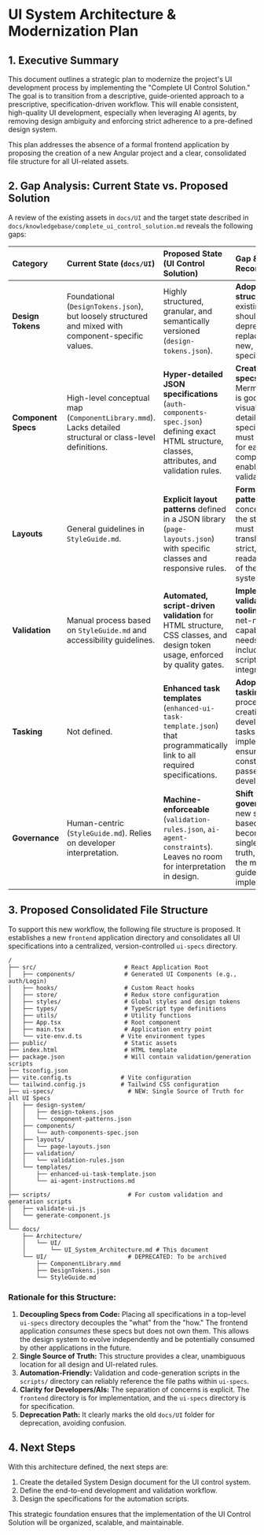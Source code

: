 # UI System Architecture & Modernization Plan

## 1. Executive Summary

This document outlines a strategic plan to modernize the project's UI development process by implementing the "Complete UI Control Solution." The goal is to transition from a descriptive, guide-oriented approach to a prescriptive, specification-driven workflow. This will enable consistent, high-quality UI development, especially when leveraging AI agents, by removing design ambiguity and enforcing strict adherence to a pre-defined design system.

This plan addresses the absence of a formal frontend application by proposing the creation of a new Angular project and a clear, consolidated file structure for all UI-related assets.

## 2. Gap Analysis: Current State vs. Proposed Solution

A review of the existing assets in `docs/UI` and the target state described in `docs/knowledgebase/complete_ui_control_solution.md` reveals the following gaps:

| Category | Current State (`docs/UI`) | Proposed State (UI Control Solution) | Gap & Recommendation |
| :--- | :--- | :--- | :--- |
| **Design Tokens** | Foundational (`DesignTokens.json`), but loosely structured and mixed with component-specific values. | Highly structured, granular, and semantically versioned (`design-tokens.json`). | **Adopt the new structure.** The existing token file should be deprecated and replaced with the new, more robust specification. |
| **Component Specs** | High-level conceptual map (`ComponentLibrary.mmd`). Lacks detailed structural or class-level definitions. | **Hyper-detailed JSON specifications** (`auth-components-spec.json`) defining exact HTML structure, classes, attributes, and validation rules. | **Create detailed specs.** The Mermaid diagram is good for visualization, but detailed JSON specifications must be created for each component to enable automated validation. |
| **Layouts** | General guidelines in `StyleGuide.md`. | **Explicit layout patterns** defined in a JSON library (`page-layouts.json`) with specific classes and responsive rules. | **Formalize layout patterns.** The concepts from the style guide must be translated into the strict, machine-readable format of the new system. |
| **Validation** | Manual process based on `StyleGuide.md` and accessibility guidelines. | **Automated, script-driven validation** for HTML structure, CSS classes, and design token usage, enforced by quality gates. | **Implement validation tooling.** This is a net-new capability that needs to be built, including the scripts and CI/CD integration. |
| **Tasking** | Not defined. | **Enhanced task templates** (`enhanced-ui-task-template.json`) that programmatically link to all required specifications. | **Adopt enhanced tasking.** A new process for creating development tasks must be implemented to ensure all constraints are passed to the developer/AI. |
| **Governance** | Human-centric (`StyleGuide.md`). Relies on developer interpretation. | **Machine-enforceable** (`validation-rules.json`, `ai-agent-constraints`). Leaves no room for interpretation in design. | **Shift to machine governance.** The new set of JSON-based rules will become the single source of truth, replacing the markdown guides for implementation. |

## 3. Proposed Consolidated File Structure

To support this new workflow, the following file structure is proposed. It establishes a new `frontend` application directory and consolidates all UI specifications into a centralized, version-controlled `ui-specs` directory.

```
/
├── src/                         # React Application Root
│   ├── components/              # Generated UI Components (e.g., auth/Login)
│   ├── hooks/                   # Custom React hooks
│   ├── store/                   # Redux store configuration
│   ├── styles/                  # Global styles and design tokens
│   ├── types/                   # TypeScript type definitions
│   ├── utils/                   # Utility functions
│   ├── App.tsx                  # Root component
│   ├── main.tsx                 # Application entry point
│   └── vite-env.d.ts           # Vite environment types
├── public/                      # Static assets
├── index.html                   # HTML template
├── package.json                 # Will contain validation/generation scripts
├── tsconfig.json
├── vite.config.ts              # Vite configuration
└── tailwind.config.js          # Tailwind CSS configuration
├── ui-specs/                     # NEW: Single Source of Truth for all UI Specs
│   ├── design-system/
│   │   ├── design-tokens.json
│   │   └── component-patterns.json
│   ├── components/
│   │   └── auth-components-spec.json
│   ├── layouts/
│   │   └── page-layouts.json
│   ├── validation/
│   │   └── validation-rules.json
│   └── templates/
│       ├── enhanced-ui-task-template.json
│       └── ai-agent-instructions.md
│
├── scripts/                      # For custom validation and generation scripts
│   ├── validate-ui.js
│   └── generate-component.js
│
└── docs/
    ├── Architecture/
    │   └── UI/
    │       └── UI_System_Architecture.md # This document
    └── UI/                       # DEPRECATED: To be archived
        ├── ComponentLibrary.mmd
        ├── DesignTokens.json
        └── StyleGuide.md

```

### Rationale for this Structure:

1.  **Decoupling Specs from Code:** Placing all specifications in a top-level `ui-specs` directory decouples the "what" from the "how." The frontend application *consumes* these specs but does not own them. This allows the design system to evolve independently and be potentially consumed by other applications in the future.
2.  **Single Source of Truth:** This structure provides a clear, unambiguous location for all design and UI-related rules.
3.  **Automation-Friendly:** Validation and code-generation scripts in the `scripts/` directory can reliably reference the file paths within `ui-specs`.
4.  **Clarity for Developers/AIs:** The separation of concerns is explicit. The `frontend` directory is for implementation, and the `ui-specs` directory is for specification.
5.  **Deprecation Path:** It clearly marks the old `docs/UI` folder for deprecation, avoiding confusion.

## 4. Next Steps

With this architecture defined, the next steps are:

1.  Create the detailed System Design document for the UI control system.
2.  Define the end-to-end development and validation workflow.
3.  Design the specifications for the automation scripts.

This strategic foundation ensures that the implementation of the UI Control Solution will be organized, scalable, and maintainable.